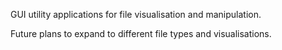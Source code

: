 GUI utility applications for file visualisation and manipulation.

Future plans to expand to different file types and visualisations.
